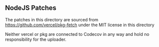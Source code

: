 NodeJS Patches
---

The patches in this directory are sourced from https://github.com/vercel/pkg-fetch under the MIT license in this directory

Neither vercel or pkg are connected to Codecov in any way and hold no responsibility for the uploader.